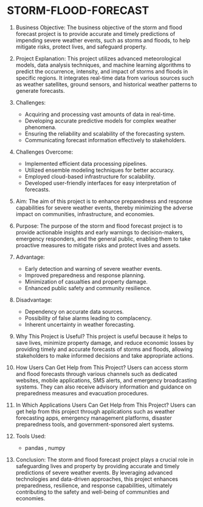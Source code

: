 # STORM-FLOOD-FORECAST

1. Business Objective:
   The business objective of the storm and flood forecast project is to provide accurate and timely predictions of impending severe weather events, such as storms and floods, to help mitigate risks, protect lives, and safeguard property.

2. Project Explanation:
   This project utilizes advanced meteorological models, data analysis techniques, and machine learning algorithms to predict the occurrence, intensity, and impact of storms and floods in specific regions. It integrates real-time data from various sources such as weather satellites, ground sensors, and historical weather patterns to generate forecasts.

3. Challenges:
   - Acquiring and processing vast amounts of data in real-time.
   - Developing accurate predictive models for complex weather phenomena.
   - Ensuring the reliability and scalability of the forecasting system.
   - Communicating forecast information effectively to stakeholders.

4. Challenges Overcome:
   - Implemented efficient data processing pipelines.
   - Utilized ensemble modeling techniques for better accuracy.
   - Employed cloud-based infrastructure for scalability.
   - Developed user-friendly interfaces for easy interpretation of forecasts.

5. Aim:
   The aim of this project is to enhance preparedness and response capabilities for severe weather events, thereby minimizing the adverse impact on communities, infrastructure, and economies.

6. Purpose:
   The purpose of the storm and flood forecast project is to provide actionable insights and early warnings to decision-makers, emergency responders, and the general public, enabling them to take proactive measures to mitigate risks and protect lives and assets.

7. Advantage:
   - Early detection and warning of severe weather events.
   - Improved preparedness and response planning.
   - Minimization of casualties and property damage.
   - Enhanced public safety and community resilience.

8. Disadvantage:
   - Dependency on accurate data sources.
   - Possibility of false alarms leading to complacency.
   - Inherent uncertainty in weather forecasting.

9. Why This Project is Useful?
   This project is useful because it helps to save lives, minimize property damage, and reduce economic losses by providing timely and accurate forecasts of storms and floods, allowing stakeholders to make informed decisions and take appropriate actions.

10. How Users Can Get Help from This Project?
    Users can access storm and flood forecasts through various channels such as dedicated websites, mobile applications, SMS alerts, and emergency broadcasting systems. They can also receive advisory information and guidance on preparedness measures and evacuation procedures.

11. In Which Applications Users Can Get Help from This Project?
    Users can get help from this project through applications such as weather forecasting apps, emergency management platforms, disaster preparedness tools, and government-sponsored alert systems.

12. Tools Used:
    -  pandas , numpy 
13. Conclusion:
    The storm and flood forecast project plays a crucial role in safeguarding lives and property by providing accurate and timely predictions of severe weather events. By leveraging advanced technologies and data-driven approaches, this project enhances preparedness, resilience, and response capabilities, ultimately contributing to the safety and well-being of communities and economies.
